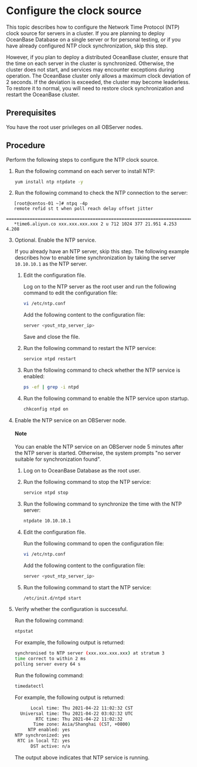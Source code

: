 # Configure the clock source

This topic describes how to configure the Network Time Protocol (NTP) clock source for servers in a cluster. If you are planning to deploy OceanBase Database on a single server or for personal testing, or if you have already configured NTP clock synchronization, skip this step. 

However, if you plan to deploy a distributed OceanBase cluster, ensure that the time on each server in the cluster is synchronized. Otherwise, the cluster does not start, and services may encounter exceptions during operation. The OceanBase cluster only allows a maximum clock deviation of 2 seconds. If the deviation is exceeded, the cluster may become leaderless. To restore it to normal, you will need to restore clock synchronization and restart the OceanBase cluster.


## Prerequisites

You have the root user privileges on all OBServer nodes.

## Procedure

Perform the following steps to configure the NTP clock source.

1. Run the following command on each server to install NTP:

   ```bash
   yum install ntp ntpdate -y
   ```

2. Run the following command to check the NTP connection to the server:

```shell
   [root@centos-01 ~]# ntpq -4p
   remote refid st t when poll reach delay offset jitter
   ==============================================================================
   *time6.aliyun.co xxx.xxx.xxx.xxx 2 u 712 1024 377 21.951 4.253 4.208
   ```

3. Optional. Enable the NTP service.

   If you already have an NTP server, skip this step. The following example describes how to enable time synchronization by taking the server `10.10.10.1` as the NTP server.

   1. Edit the configuration file.

      Log on to the NTP server as the root user and run the following command to edit the configuration file:

      ```bash
      vi /etc/ntp.conf
      ```

      Add the following content to the configuration file:

      ```bash
      server <yout_ntp_server_ip>
      ```

      Save and close the file.

   2. Run the following command to restart the NTP service:

      ```bash
      service ntpd restart
      ```

   3. Run the following command to check whether the NTP service is enabled:

      ```bash
      ps -ef | grep -i ntpd
      ```

   4. Run the following command to enable the NTP service upon startup.

      ```bash
      chkconfig ntpd on
      ```

4. Enable the NTP service on an OBServer node.

   <main id="notice" type='notice'>
     <h4>Note</h4>
     <p>You can enable the NTP service on an OBServer node 5 minutes after the NTP server is started. Otherwise, the system prompts "no server suitable for synchronization found". </p>
   </main>

   1. Log on to OceanBase Database as the root user.

   2. Run the following command to stop the NTP service:

      ```bash
      service ntpd stop
      ```

   3. Run the following command to synchronize the time with the NTP server:

      ```bash
      ntpdate 10.10.10.1
      ```

   4. Edit the configuration file.

      Run the following command to open the configuration file:

      ```bash
      vi /etc/ntp.conf
      ```

      Add the following content to the configuration file:

      ```bash
      server <yout_ntp_server_ip>
      ```

   5. Run the following command to start the NTP service:

      ```bash
      /etc/init.d/ntpd start
      ```

5. Verify whether the configuration is successful.

   Run the following command:

   ```bash
   ntpstat
   ```

   For example, the following output is returned:

   ```bash
   synchronised to NTP server (xxx.xxx.xxx.xxx) at stratum 3
   time correct to within 2 ms
   polling server every 64 s
   ```

   Run the following command:

   ```bash
   timedatectl
   ```

   For example, the following output is returned:

   ```bash
         Local time: Thu 2021-04-22 11:02:32 CST
     Universal time: Thu 2021-04-22 03:02:32 UTC
           RTC time: Thu 2021-04-22 11:02:32
          Time zone: Asia/Shanghai (CST, +0800)
        NTP enabled: yes
   NTP synchronized: yes
    RTC in local TZ: yes
         DST active: n/a
   ```

   The output above indicates that NTP service is running.